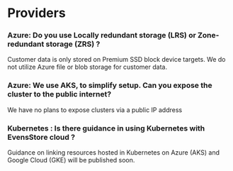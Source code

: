 # Providers

### Azure: Do you use Locally redundant storage (LRS) or Zone-redundant storage (ZRS) ?

Customer data is only stored on Premium SSD block device targets. 
We do not utilize Azure file or blob storage for customer data.

### Azure: We use AKS, to simplify setup. Can you expose the cluster to the public internet?

We have no plans to expose clusters via a public IP address

### Kubernetes : Is there guidance in using Kubernetes with EvensStore cloud ? 

Guidance on  linking resources hosted in  Kubernetes on  Azure (AKS) and Google Cloud (GKE) will be published soon.
